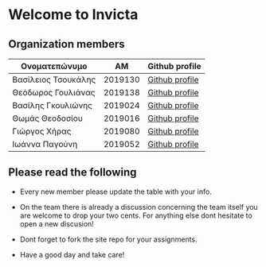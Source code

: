 # Welcome to Invicta  
## Organization members  

| Ονοματεπώνυμο | AM | Github profile |
|------|----|-------------|
| Βασίλειος Τσουκάλης | 2019130 | [Github profile](https://github.com/vasilis22)
| Θεόδωρος Γουλιάνας | 2019138 | [Github profile](https://github.com/thGoulianas)
| Βασίλης Γκουλιώνης | 2019024 | [Github profile](https://github.com/VasilisG11)
| Θωμάς Θεοδοσίου | 2019016 | [Github profile](https://github.com/Thomasth01)
| Γιώργος Χήρας | 2019080 | [Github profile](https://github.com/GiorgosChiras)
| Ιωάννα Παγούνη | 2019052 | [Github profile](https://github.com/p19pago)


## Please read the following  

- Every new member please update the table with your info. 

- On the team there is already a discussion concerning the team itself you are welcome to drop your two cents. For anything else dont hesitate to open a new discusion!

- Dont forget to fork the site repo for your assignments.  

- Have a good day and take care!
